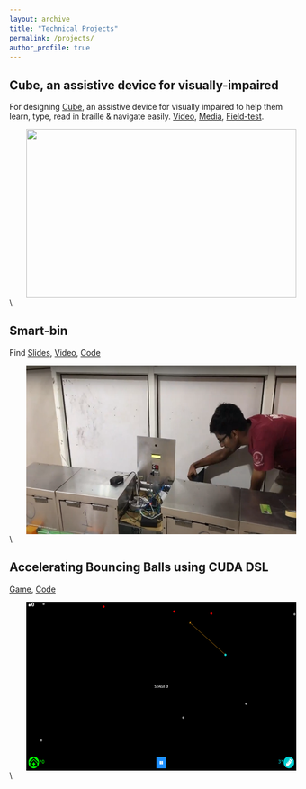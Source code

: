 ```yaml
---
layout: archive
title: "Technical Projects"
permalink: /projects/
author_profile: true
---
```


## Cube, an assistive device for visually-impaired

For designing [Cube](https://www.jamesdysonaward.org/en-IN/2020/project/cube/), an assistive device for visually impaired to help them learn, type, read in braille & navigate easily. [Video](https://youtu.be/LKwTY97eouc), [Media](https://drive.google.com/drive/folders/1HBeBY-nXRQ0f0Sl53vqzE_TpwBGjkS2y?usp=sharing), [Field-test](https://drive.google.com/file/d/1F0XEBxL4sAShRLck5TZ5tbYVnmEnXO4o/view?usp=sharing).

<img src='/images/blink_prototype.jpeg' align="center" width="480" height="300" style="vertical-align:right;margin:0px 30px">\
 
## Smart-bin
Find [Slides](https://drive.google.com/drive/folders/1dT3ZZ_8g_MOizgmEKLXDApM6tMJDBB5u?usp=sharing), [Video](https://drive.google.com/file/d/1eWksJXGUBuACYEtR6RTmr3X5HRkNl-WT/view?usp=sharing), [Code](https://github.com/sundar7D0/smart-bin)

<img src='/images/Smart_bin_prototype.png' align="center" width="480" height="300" style="vertical-align:right;margin:0px 30px">\

## Accelerating Bouncing Balls using CUDA DSL

[Game](https://covidchaos.github.io/), [Code](https://github.com/sundar7D0/covid-chaos)

<img src='/images/Ball Bounce.png' align="center" width="480" height="300" style="vertical-align:right;margin:0px 30px">\
